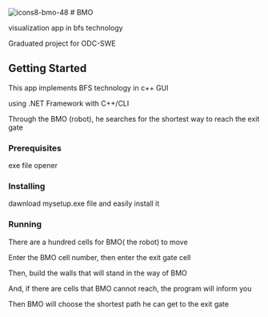 ![icons8-bmo-48](https://github.com/zeyadlotfy/BMO/assets/114695576/5aaa51f9-966d-4323-8257-0549db2dd96a) # BMO

visualization app in bfs technology

Graduated project for ODC-SWE
## Getting Started
This app implements BFS technology in c++ GUI

using .NET Framework with C++/CLI

Through the BMO (robot), he searches for the shortest way to reach the exit gate
### Prerequisites
exe file opener

### Installing

dawnload mysetup.exe file 
and easily install it 

### Running 
There are a hundred cells for BMO( the robot) to move

Enter the BMO cell number, then enter the exit gate cell

Then, build the walls that will stand in the way of BMO

And, if there are cells that BMO cannot reach, the program will inform you

Then BMO will choose the shortest path he can get to the exit gate
